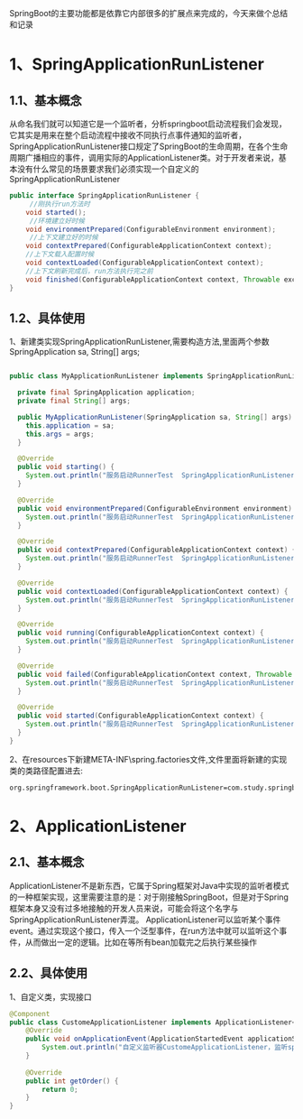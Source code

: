 


SpringBoot的主要功能都是依靠它内部很多的扩展点来完成的，今天来做个总结和记录

# 1、SpringApplicationRunListener

## 1.1、基本概念

从命名我们就可以知道它是一个监听者，分析springboot启动流程我们会发现，它其实是用来在整个启动流程中接收不同执行点事件通知的监听者，SpringApplicationRunListener接口规定了SpringBoot的生命周期，在各个生命周期广播相应的事件，调用实际的ApplicationListener类。对于开发者来说，基本没有什么常见的场景要求我们必须实现一个自定义的SpringApplicationRunListener

```java
public interface SpringApplicationRunListener {
     //刚执行run方法时
    void started();
     //环境建立好时候
    void environmentPrepared(ConfigurableEnvironment environment);
     //上下文建立好的时候
    void contextPrepared(ConfigurableApplicationContext context);
    //上下文载入配置时候
    void contextLoaded(ConfigurableApplicationContext context);
    //上下文刷新完成后，run方法执行完之前
    void finished(ConfigurableApplicationContext context, Throwable exception);
}

```

## 1.2、具体使用

1、新建类实现SpringApplicationRunListener,需要构造方法,里面两个参数SpringApplication sa, String[] args;

```java

public class MyApplicationRunListener implements SpringApplicationRunListener {

  private final SpringApplication application;
  private final String[] args;

  public MyApplicationRunListener(SpringApplication sa, String[] args) {
    this.application = sa;
    this.args = args;
  }

  @Override
  public void starting() {
    System.out.println("服务启动RunnerTest  SpringApplicationRunListener的starting方法...");
  }

  @Override
  public void environmentPrepared(ConfigurableEnvironment environment) {
    System.out.println("服务启动RunnerTest  SpringApplicationRunListener的environmentPrepared方法...");
  }

  @Override
  public void contextPrepared(ConfigurableApplicationContext context) {
    System.out.println("服务启动RunnerTest  SpringApplicationRunListener的contextPrepared方法...");
  }

  @Override
  public void contextLoaded(ConfigurableApplicationContext context) {
    System.out.println("服务启动RunnerTest  SpringApplicationRunListener的contextLoaded方法...");
  }

  @Override
  public void running(ConfigurableApplicationContext context) {
    System.out.println("服务启动RunnerTest  SpringApplicationRunListener的running方法...");
  }

  @Override
  public void failed(ConfigurableApplicationContext context, Throwable exception) {
    System.out.println("服务启动RunnerTest  SpringApplicationRunListener的failed方法...");
  }

  @Override
  public void started(ConfigurableApplicationContext context) {
    System.out.println("服务启动RunnerTest  SpringApplicationRunListener的started方法...");
  }
}
```

2、在resources下新建META-INF\spring.factories文件,文件里面将新建的实现类的类路径配置进去:

```properties
org.springframework.boot.SpringApplicationRunListener=com.study.springbootplus.config.MyApplicationRunListener
```


# 2、ApplicationListener
## 2.1、基本概念

ApplicationListener不是新东西，它属于Spring框架对Java中实现的监听者模式的一种框架实现，这里需要注意的是：对于刚接触SpringBoot，但是对于Spring框架本身又没有过多地接触的开发人员来说，可能会将这个名字与SpringApplicationRunListener弄混。
ApplicationListener可以监听某个事件event。通过实现这个接口，传入一个泛型事件，在run方法中就可以监听这个事件，从而做出一定的逻辑。比如在等所有bean加载完之后执行某些操作

## 2.2、具体使用

1、自定义类，实现接口

```java
@Component
public class CustomeApplicationListener implements ApplicationListener<ApplicationStartedEvent> , Ordered {
    @Override
    public void onApplicationEvent(ApplicationStartedEvent applicationStartingEvent) {
        System.out.println("自定义监听器CustomeApplicationListener，监听springboot启动，监听EventPublishingRunListener发布的启动开始事件");
    }
 
    @Override
    public int getOrder() {
        return 0;
    }
}
```